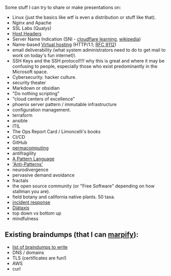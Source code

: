 Some stuff I can try to share or make presentations on:

- Linux (just the basics like wtf is even a distribution or stuff like that).
- Nginx and Apache
- SSL Labs (Qualys)
- [Host Headers](https://developer.mozilla.org/en-US/docs/Web/HTTP/Reference/Headers/Host)
- Server Name Indication (SNI - [cloudflare learning](https://www.cloudflare.com/learning/ssl/what-is-sni/), [wikipedia](https://en.wikipedia.org/wiki/Server_Name_Indication))
- Name-based [Virtual hosting](https://en.wikipedia.org/wiki/Virtual_hosting) (HTTP/1.1; [RFC 9112](https://www.rfc-editor.org/rfc/rfc9112.html))
- email deliverability (what system administrators need to do to get mail to work on today's fun internet)\
- SSH Keys and the SSH protocol!!!! why this is great and where it may be confusing to people, especially those who exist predominantly in the Microsoft space.
- Cybersecurity. hacker culture.
- security theater
- Markdown or obsidian
- "Do nothing scripting"
- "cloud centers of excellence"
- phoenix server pattern / immutable infrastructure
- configuration management. 
- terraform
- ansible
- ITIL
- The Ops Report Card / Limoncelli's books
- CI/CD
- GitHub
- [permacomputing](https://permacomputing.net)
- antifragility
- [A Pattern Language](https://en.wikipedia.org/wiki/A_Pattern_Language)
- ['Anti-Patterns'](https://en.wikipedia.org/wiki/Anti-pattern)
- neurodivergence
- pervasive demand avoidance
- fractals
- the open source community (or "Free Software" depending on how stallman you are).
- field botany and california native plants. 50 taxa.
- [incident response](https://response.pagerduty.com/training/courses/incident_response/)
- [Diátaxis](https://diataxis.fr/)
- top down vs bottom up
- mindfulness

## Existing braindumps (that I can [marpify](https://marp.app)):

- [list of braindumps to write](https://gist.github.com/jleibowitz-lacpw/425425d5c87575046954e08c78b98e13)
- DNS / domains
- TLS (certificates are fun!)
- AWS
- curl
